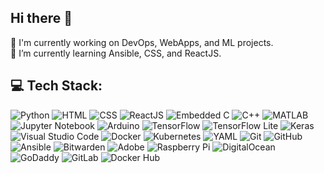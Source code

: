 ## Hi there 👋 

🔭 I'm currently working on DevOps, WebApps, and ML projects.  
🌱 I’m currently learning Ansible, CSS, and ReactJS.

## 💻 Tech Stack:

![Python](https://img.shields.io/badge/Python-3776AB?style=for-the-badge&logo=python&logoColor=white) ![HTML](https://img.shields.io/badge/HTML5-E34F26?style=for-the-badge&logo=html5&logoColor=white) ![CSS](https://img.shields.io/badge/CSS3-1572B6?style=for-the-badge&logo=css3&logoColor=white) ![ReactJS](https://img.shields.io/badge/React-20232A?style=for-the-badge&logo=react&logoColor=61DAFB) ![Embedded C](https://img.shields.io/badge/Embedded%20C-00599C?style=for-the-badge&logo=c&logoColor=white) ![C++](https://img.shields.io/badge/C++-00599C?style=for-the-badge&logo=c%2B%2B&logoColor=white) ![MATLAB](https://img.shields.io/badge/MATLAB-0076A8?style=for-the-badge&logo=mathworks&logoColor=white) ![Jupyter Notebook](https://img.shields.io/badge/Jupyter-F37626?style=for-the-badge&logo=jupyter&logoColor=white) ![Arduino](https://img.shields.io/badge/Arduino-00979D?style=for-the-badge&logo=arduino&logoColor=white) ![TensorFlow](https://img.shields.io/badge/TensorFlow-FF6F00?style=for-the-badge&logo=tensorflow&logoColor=white) ![TensorFlow Lite](https://img.shields.io/badge/TensorFlow%20Lite-4285F4?style=for-the-badge&logo=tensorflow&logoColor=white) ![Keras](https://img.shields.io/badge/Keras-D00000?style=for-the-badge&logo=keras&logoColor=white) ![Visual Studio Code](https://img.shields.io/badge/VS%20Code-007ACC?style=for-the-badge&logo=visual-studio-code&logoColor=white) ![Docker](https://img.shields.io/badge/Docker-2496ED?style=for-the-badge&logo=docker&logoColor=white) ![Kubernetes](https://img.shields.io/badge/Kubernetes-326CE5?style=for-the-badge&logo=kubernetes&logoColor=white) ![YAML](https://img.shields.io/badge/YAML-000000?style=for-the-badge&logo=yaml&logoColor=white) ![Git](https://img.shields.io/badge/Git-F05032?style=for-the-badge&logo=git&logoColor=white) ![GitHub](https://img.shields.io/badge/GitHub-181717?style=for-the-badge&logo=github&logoColor=white) ![Ansible](https://img.shields.io/badge/Ansible-EE0000?style=for-the-badge&logo=ansible&logoColor=white) ![Bitwarden](https://img.shields.io/badge/Bitwarden-175DDC?style=for-the-badge&logo=bitwarden&logoColor=white) ![Adobe](https://img.shields.io/badge/Adobe-FF0000?style=for-the-badge&logo=adobe&logoColor=white) ![Raspberry Pi](https://img.shields.io/badge/Raspberry%20Pi-A22846?style=for-the-badge&logo=raspberry-pi&logoColor=white) ![DigitalOcean](https://img.shields.io/badge/DigitalOcean-0080FF?style=for-the-badge&logo=digitalocean&logoColor=white) ![GoDaddy](https://img.shields.io/badge/GoDaddy-1B1A1F?style=for-the-badge&logo=godaddy&logoColor=white) ![GitLab](https://img.shields.io/badge/GitLab-FCA121?style=for-the-badge&logo=gitlab&logoColor=white) ![Docker Hub](https://img.shields.io/badge/Docker%20Hub-2496ED?style=for-the-badge&logo=docker&logoColor=white)
